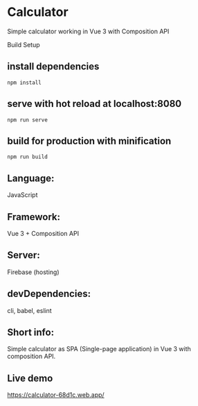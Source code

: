 # Calculator

Simple calculator working in Vue 3 with Composition API

Build Setup

## install dependencies

`npm install`

## serve with hot reload at localhost:8080

`npm run serve`

## build for production with minification

`npm run build`

## Language:

JavaScript

## Framework:

Vue 3 + Composition API

## Server:

Firebase (hosting)

## devDependencies:

cli, babel, eslint

## Short info:

Simple calculator as SPA (Single-page application) in Vue 3 with composition API.

## Live demo

https://calculator-68d1c.web.app/
